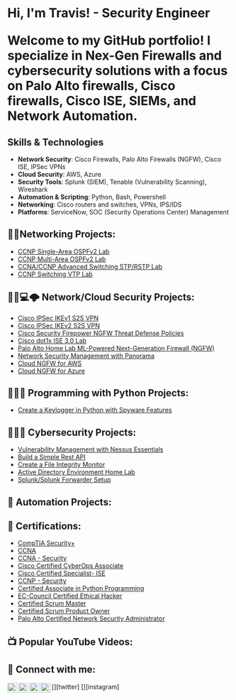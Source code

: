 <h1>Hi, I'm Travis! - Security Engineer

Welcome to my GitHub portfolio! I specialize in Nex-Gen Firewalls and cybersecurity solutions with a focus on Palo Alto firewalls, Cisco firewalls, Cisco ISE, SIEMs, and Network Automation. 
 </h1>

 ## Skills & Technologies

- **Network Security**: Cisco Firewalls, Palo Alto Firewalls (NGFW), Cisco ISE, IPSec VPNs
- **Cloud Security**: AWS, Azure
- **Security Tools**: Splunk (SIEM), Tenable (Vulnerability Scanning), Wireshark
- **Automation & Scripting**: Python, Bash, Powershell
- **Networking**: Cisco routers and switches, VPNs, IPS/IDS
- **Platforms**: ServiceNow, SOC (Security Operations Center) Management

<h2>👨‍💻Networking Projects:</h2>

- [CCNP Single-Area OSPFv2 Lab](https://github.com/tjohnson1000/CCNP-Single-Area-OSPFv2-Lab)
- [CCNP Multi-Area OSPFv2 Lab](https://github.com/tjohnson1000/CCNP-Multi-Area-OSPFv2-Lab)
- [CCNA/CCNP Advanced Switching STP/RSTP Lab](https://github.com/tjohnson1000/Cisco-STP-RSTP-Advanced-Switching-Lab)
- [CCNP Switching VTP Lab](https://github.com/tjohnson1000/Cisco-VTPv2-VTPv3-Switching-Lab)

<h2>👨‍💻💻🌩 Network/Cloud Security Projects:</h2>

- [Cisco IPSec IKEv1 S2S VPN](https://github.com/tjohnson1000/Cisco-IPSEC-IKEv1-Site-to-Site-VPN)
- [Cisco IPSec IKEv2 S2S VPN](https://github.com/tjohnson1000/Cisco-IPSEC-IKEv2-Site-to-Site-VPN)
- [Cisco Security Firepower NGFW Threat Defense Policies](https://github.com/tjohnson1000/Cisco-Firepower-Policies-Lab)
- [Cisco dot1x ISE 3.0 Lab](https://github.com/tjohnson1000/Cisco-Security-ISE-dot1x-and-mab)
- [Palo Alto Home Lab ML-Powered Next-Generation Firewall (NGFW)](https://github.com/tjohnson1000/Palo-Alto-ML-Powered-Next-Generation-Firewall-NGFW-/tree/main)
- [Network Security Management with Panorama](https://github.com/tjohnson1000/Network-Security-Management-with-Panorama)
- [Cloud NGFW for AWS](https://github.com/tjohnson1000/Amazon-Web-Services-AWS-)
- [Cloud NGFW for Azure](https://github.com/tjohnson1000/Cloud-NGFW-for-Azure)
  
<h2>👨‍💻🐍 Programming with Python Projects:</h2>

- [Create a Keylogger in Python with Spyware Features]()

<h2>👨‍💻🔐 Cybersecurity Projects:</h2>

- [Vulnerability Management with Nessus Essentials](https://github.com/cybertrav/VulnerabilityManagement-NessusEssentialsLab)
- [Build a Simple Rest API]()
- [Create a File Integrity Monitor]()
- [Active Directory Environment Home Lab](https://github.com/cybertrav/VulnerabilityManagement-NessusEssentialsLab)
- [Splunk/Splunk Forwarder Setup]()

<h2>🤖 Automation Projects:</h2>


<h2>📃 Certifications:</h2>

- [CompTIA Security+](https://www.credly.com/badges/221067b5-77d3-421f-a8e2-98b337c8140f/public_url)
- [CCNA](https://www.credly.com/badges/f65f5150-c011-4e0e-9fc3-9c0b3409ea9f/public_url)
- [CCNA - Security](https://www.credly.com/badges/b7cd30a2-760f-49ce-b2ff-6d30f67ba10c/public_url)
- [Cisco Certified CyberOps Associate](https://www.credly.com/badges/158e46d7-bf70-4529-8b9a-cd3cfbf20d39/public_url)
- [Cisco Certified Specialist- ISE](https://www.credly.com/badges/76ec3e24-b033-4eb5-a718-1d94ae903c97/public_url)
- [CCNP - Security](https://www.credly.com/badges/9ce0ccec-8a85-46a0-8618-cfbb740d7ac9/public_url)
- [Certified Associate in Python Programming](https://www.credly.com/badges/c9c148ba-371a-4b61-9061-7089d77ba79a/public_url)
- [EC-Council Certified Ethical Hacker](https://aspen.eccouncil.org/VerifyBadge?type=certification&a=YGbAiRll0Av6gwl01Eh6OWvyhgqmueYTvru6O4MEf48=)
- [Certified Scrum Master](https://bcert.me/sbqwcrzez)
- [Certified Scrum Product Owner](https://bcert.me/sbswmcywz)
- [Palo Alto Certified Network Security Administrator](https://www.credly.com/badges/0e03e1b5-1bc2-479f-a12d-57586b1f9eaa/public_url)

<h2>📺 Popular YouTube Videos:</h2>


<h2> 🤳 Connect with me:</h2>

[<img align="left" alt="JoshMadakor | YouTube" width="22px" src="https://cdn.jsdelivr.net/npm/simple-icons@v3/icons/youtube.svg" />][youtube]
[<img align="left" alt="JoshMadakor | Twitter" width="22px" src="https://cdn.jsdelivr.net/npm/simple-icons@v3/icons/twitter.svg" />][twitter]
[<img align="left" alt="JoshMadakor | LinkedIn" width="22px" src="https://cdn.jsdelivr.net/npm/simple-icons@v3/icons/linkedin.svg" />][linkedin]
[<img align="left" alt="JoshMadakor | Instagram" width="22px" src="https://cdn.jsdelivr.net/npm/simple-icons@v3/icons/instagram.svg" />][instagram]

[youtube]: 
[instagram]: 
[linkedin]: https://www.linkedin.com/in/travwjohnson/

<!--
**joshmadakor1/joshmadakor1** is a ✨ _special_ ✨ repository because its `README.md` (this file) appears on your GitHub profile.

Here are some ideas to get you started:

- 🔭 I’m currently working on ...
- 🌱 I’m currently learning ...
- 👯 I’m looking to collaborate on ...
- 🤔 I’m looking for help with ...
- 💬 Ask me about ...
- 📫 How to reach me: ...
- 😄 Pronouns: ...
- ⚡ Fun fact: ...
-->
